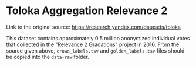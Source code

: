 # Toloka Aggregation Relevance 2

Link to the original source: https://research.yandex.com/datasets/toloka

This dataset contains approximately 0.5 million anonymized individual votes that collected in the "Relevance 2 Gradations" project in 2016. From the source given above, `crowd_labels.tsv` and `golden_labels.tsv` files should be copied into the `data-raw` folder.

